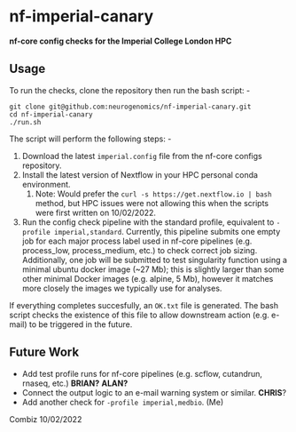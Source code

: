 # nf-imperial-canary
**nf-core config checks for the Imperial College London HPC**

## Usage

To run the checks, clone the repository then run the bash script: -

```
git clone git@github.com:neurogenomics/nf-imperial-canary.git
cd nf-imperial-canary
./run.sh
```

The script will perform the following steps: -

1. Download the latest `imperial.config` file from the nf-core configs repository.
2. Install the latest version of Nextflow in your HPC personal conda environment.
   1. Note: Would prefer the `curl -s https://get.nextflow.io | bash` method, but HPC issues were not allowing this when the scripts were first written on 10/02/2022.
3. Run the config check pipeline with the standard profile, equivalent to `-profile imperial,standard`.  Currently, this pipeline submits one empty job for each major process label used in nf-core pipelines (e.g. process_low, process_medium, etc.) to check correct job sizing.  Additionally, one job will be submitted to test singularity function using a minimal ubuntu docker image (~27 Mb); this is slightly larger than some other minimal Docker images (e.g. alpine, 5 Mb), however it matches more closely the images we typically use for analyses.

If everything completes succesfully, an `OK.txt` file is generated.  The bash script checks the existence of this file to allow downstream action (e.g. e-mail) to be triggered in the future.  

## Future Work

- Add test profile runs for nf-core pipelines (e.g. scflow, cutandrun, rnaseq, etc.) __BRIAN?__  __ALAN?__
- Connect the output logic to an e-mail warning system or similar. __CHRIS__?
- Add another check for `-profile imperial,medbio`.  (Me)


Combiz 10/02/2022
